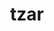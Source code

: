 ---
category: 4-letters
denotation: null
name: tzar
reference_link: https://www.etymonline.com/word/tzar
root_language: null
root_name: null
title: tzar
type: free
word_sums:
- respelling: tzar
  sum: 'Tzar + '
---